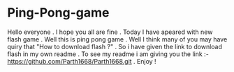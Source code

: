 # Ping-Pong-game
Hello everyone . 
I hope you all are fine .
Today I have apeared with new flash game . 
Well this is ping pong game .
Well I think many of you may have quiry that "How to download flash ?" .
So i have given the link to download flash in my own readme .
To see my readme i am giving you the link :-  https://github.com/Parth1668/Parth1668.git .
Enjoy !
